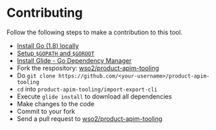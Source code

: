 # Contributing

Follow the following steps to make a contribution to this tool.

 * [Install Go (1.8) locally](https://golang.org/doc/install)
 * [Setup `$GOPATH` and `$GOROOT`](https://www.goinggo.net/2016/05/installing-go-and-your-workspace.html)
 * [Install Glide - Go Dependency Manager](https://github.com/Masterminds/glide#install)
 * Fork the respository: [wso2/product-apim-tooling](https://github.com/wso2/product-apim-tooling)
 * Do `git clone https://github.com/<your-username>/product-apim-tooling`
 * `cd` into `product-apim-tooling/import-export-cli`
 * Execute `glide install` to download all dependencies
 * Make changes to the code
 * Commit to your fork
 * Send a pull request to [wso2/product-apim-tooling](https://github.com/wso2/product-apim-tooling)